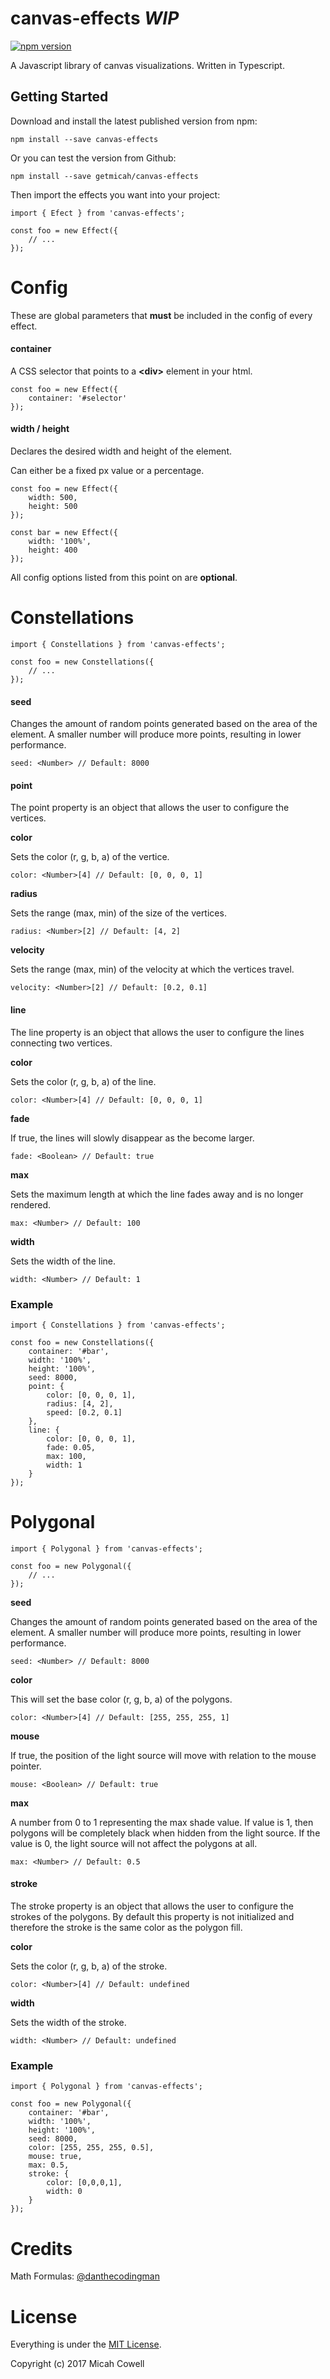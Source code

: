# canvas-effects *WIP*
[![npm version](https://badge.fury.io/js/canvas-effects.svg)](https://badge.fury.io/js/canvas-effects)

A Javascript library of canvas visualizations. Written in Typescript.

## Getting Started

Download and install the latest published version from npm:

`npm install --save canvas-effects`

Or you can test the version from Github:

`npm install --save getmicah/canvas-effects`

Then import the effects you want into your project:

```
import { Efect } from 'canvas-effects';

const foo = new Effect({
	// ...
});
```

# Config

These are global parameters that **must** be included in the config of every effect.

#### container

A CSS selector that points to a **\<div\>** element in your html.

```
const foo = new Effect({
	container: '#selector'
});
```

#### width / height

Declares the desired width and height of the element.

Can either be a fixed px value or a percentage.

```
const foo = new Effect({
	width: 500,
	height: 500
});

const bar = new Effect({
	width: '100%',
	height: 400
});
```

All config options listed from this point on are **optional**.






# Constellations

```
import { Constellations } from 'canvas-effects';

const foo = new Constellations({
	// ...
});
```

#### seed

Changes the amount of random points generated based on the area of the element. A smaller number will produce more points, resulting in lower performance.

`seed: <Number> // Default: 8000`

#### point

The point property is an object that allows the user to configure the vertices.

**color**

Sets the color (r, g, b, a) of the vertice.

`color: <Number>[4] // Default: [0, 0, 0, 1]`

**radius**

Sets the range (max, min) of the size of the vertices.

`radius: <Number>[2] // Default: [4, 2]`

**velocity**

Sets the range (max, min) of the velocity at which the vertices travel.

`velocity: <Number>[2] // Default: [0.2, 0.1]`

#### line

The line property is an object that allows the user to configure the lines connecting two vertices.

**color**

Sets the color (r, g, b, a) of the line.

`color: <Number>[4] // Default: [0, 0, 0, 1]`

**fade**

If true, the lines will slowly disappear as the become larger.

`fade: <Boolean> // Default: true`


**max**

Sets the maximum length at which the line fades away and is no longer rendered.

`max: <Number> // Default: 100`

**width**

Sets the width of the line.

`width: <Number> // Default: 1`

### Example

```
import { Constellations } from 'canvas-effects';

const foo = new Constellations({
	container: '#bar',
	width: '100%',
	height: '100%',
	seed: 8000,
	point: {
		color: [0, 0, 0, 1],
		radius: [4, 2],
		speed: [0.2, 0.1]
	},
	line: {
		color: [0, 0, 0, 1],
		fade: 0.05,
		max: 100,
		width: 1
	}
});
```






# Polygonal

```
import { Polygonal } from 'canvas-effects';

const foo = new Polygonal({
	// ...
});
```

**seed**

Changes the amount of random points generated based on the area of the element. A smaller number will produce more points, resulting in lower performance.

`seed: <Number> // Default: 8000`

**color**

This will set the base color (r, g, b, a) of the polygons.

`color: <Number>[4] // Default: [255, 255, 255, 1]`

**mouse**

If true, the position of the light source will move with relation to the mouse pointer.

`mouse: <Boolean> // Default: true`

**max**

A number from 0 to 1 representing the max shade value. If value is 1, then polygons will be completely black when hidden from the light source. If the value is 0, the light source will not affect the polygons at all.

`max: <Number> // Default: 0.5`

#### stroke

The stroke property is an object that allows the user to configure the strokes of the polygons. By default this property is not initialized and therefore the stroke is the same color as the polygon fill.

**color**

Sets the color (r, g, b, a) of the stroke.

`color: <Number>[4] // Default: undefined`

**width**

Sets the width of the stroke.

`width: <Number> // Default: undefined`

### Example

```
import { Polygonal } from 'canvas-effects';

const foo = new Polygonal({
	container: '#bar',
	width: '100%',
	height: '100%',
	seed: 8000,
	color: [255, 255, 255, 0.5],
	mouse: true,
	max: 0.5,
	stroke: {
		color: [0,0,0,1],
		width: 0
	}
});
```






# Credits

Math Formulas: [@danthecodingman](https://github.com/danthecodingman)






# License

Everything is under the [MIT License](https://opensource.org/licenses/MIT).

Copyright (c) 2017 Micah Cowell
